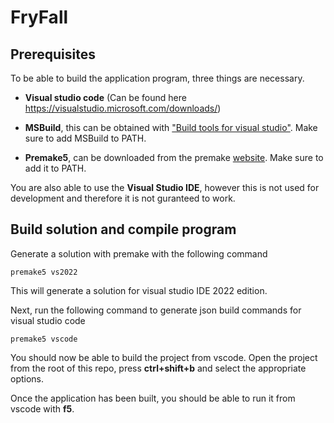 # FryFall
## Prerequisites
To be able to build the application program, three things are necessary.

* **Visual studio code** (Can be found here https://visualstudio.microsoft.com/downloads/)

* **MSBuild**, this can be obtained with ["Build tools for visual studio"](https://aka.ms/vs/17/release/vs_BuildTools.exe). Make sure to add MSBuild to PATH.

* **Premake5**, can be downloaded from the premake [website](https://premake.github.io/). Make sure to add it to PATH.

You are also able to use the **Visual Studio IDE**, however this is not used for development and therefore it is not guranteed to work.

## Build solution and compile program
Generate a solution with premake with the following command
    
    premake5 vs2022

This will generate a solution for visual studio IDE 2022 edition.

Next, run the following command to generate json build commands for visual studio code
    
    premake5 vscode

You should now be able to build the project from vscode. Open the project from the root of this repo, press **ctrl+shift+b** and select the appropriate options.

Once the application has been built, you should be able to run it from vscode with **f5**.
